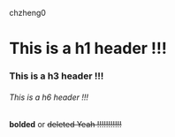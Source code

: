 chzheng0
# This is a h1 header !!!
### This is a h3 header !!!
###### This is a h6 header !!!
**bolded** or <del> deleted <del>
  Yeah !!!!!!!!!!!
